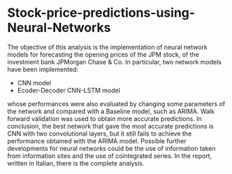 # Stock-price-predictions-using-Neural-Networks

The objective of this analysis is the implementation of neural network models for forecasting the opening prices of the JPM stock, of the investment bank JPMorgan Chase & Co. In particular, two network models have been implemented:
  - CNN model
  - Ecoder-Decoder CNN-LSTM model

whose performances were also evaluated by changing some parameters of the network and compared with a Baseline model, such as ARIMA. Walk forward validation was used to obtain more accurate predictions. In conclusion, the best network that gave the most accurate predictions is CNN with two convolutional layers, but it still fails to achieve the performance obtained with the ARIMA model. Possible further developments for neural networks could be the use of information taken from information sites and the use of cointegrated series.
In the report, written in Italian, there is the complete analysis.
